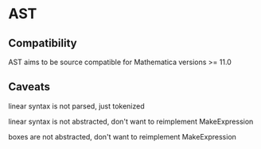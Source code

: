 
# AST


## Compatibility

AST aims to be source compatible for Mathematica versions >= 11.0



## Caveats


linear syntax is not parsed, just tokenized

linear syntax is not abstracted, don't want to reimplement MakeExpression

boxes are not abstracted, don't want to reimplement MakeExpression






